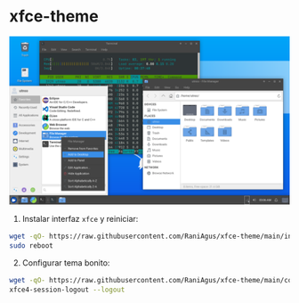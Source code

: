 # xfce-theme

![result](.img/result.png)

1. Instalar interfaz `xfce` y reiniciar:

```bash
wget -qO- https://raw.githubusercontent.com/RaniAgus/xfce-theme/main/install.sh | bash -x
sudo reboot
```

2. Configurar tema bonito:

```bash
wget -qO- https://raw.githubusercontent.com/RaniAgus/xfce-theme/main/configure.sh | bash -x
xfce4-session-logout --logout
```
